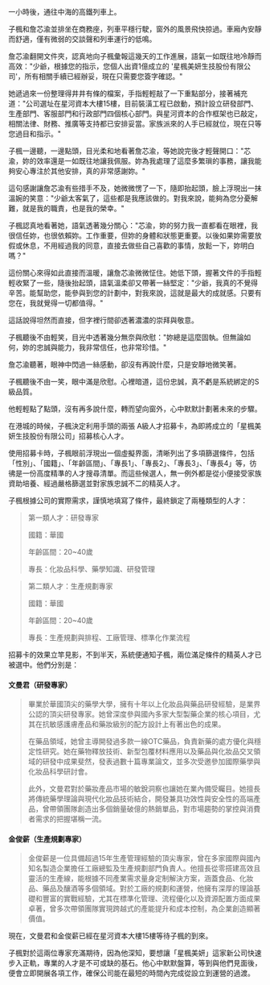 
一小時後，通往中海的高鐵列車上。

子楓和詹芯渝並排坐在商務座，列車平穩行駛，窗外的風景飛快掠過。車廂內安靜而舒適，僅有微弱的交談聲和列車運行的低鳴。

詹芯渝翻開文件夾，認真地向子楓彙報這幾天的工作進展，語氣一如既往地冷靜而高效："少爺，根據您的指示，您個人出資1億成立的 '星楓美妍生技股份有限公司'，所有相關手續已經辦妥，現在只需要您簽字確認。"

她遞過來一份整理得井井有條的檔案，手指輕輕敲了一下重點部分，接著補充道："公司選址在星河資本大樓15樓，目前裝潢工程已啟動，預計設立研發部門、生產部門、客服部門和行政部門四個核心部門。與星河資本的合作框架也已敲定，相關法律、財務、推廣等支持都已安排妥當。家族派來的人手已經就位，現在只等您過目和指示。"

子楓一邊聽，一邊點頭，目光柔和地看著詹芯渝，等她說完後才輕聲開口："芯渝，妳的效率還是一如既往地讓我佩服。妳為我處理了這麼多繁瑣的事務，讓我能夠安心專注於其他安排，真的非常感謝妳。"

這句感謝讓詹芯渝有些措手不及，她微微愣了一下，隨即抬起頭，臉上浮現出一抹溫婉的笑意："少爺太客氣了，這些都是我應該做的。對我來說，能夠為您分憂解難，就是我的職責，也是我的榮幸。"

子楓認真地看著她，語氣透著幾分關心："芯渝，妳的努力我一直都看在眼裡，我很信任妳，也很依賴妳。工作重要，但妳的身體和狀態更重要。以後如果妳需要放假或休息，不用經過我的同意，直接去做些自己喜歡的事情，放鬆一下，妳明白嗎？"

這份關心來得如此直接而溫暖，讓詹芯渝微微怔住。她低下頭，握著文件的手指輕輕收緊了一些，隨後抬起頭，語氣溫柔卻又帶著一絲堅定："少爺，我真的不覺得辛苦。能幫助您，能參與到您的計劃中，對我來說，這就是最大的成就感。只要有您在，我就覺得一切都值得。"

這話說得坦然而直接，但字裡行間卻透著濃濃的崇拜與敬意。

子楓聽後不由輕笑，目光中透著幾分無奈與欣慰："妳總是這麼固執。但無論如何，妳的忠誠與能力，我非常信任，也非常珍惜。"

詹芯渝聽著，眼神中閃過一絲感動，卻沒有再說什麼，只是安靜地微笑著。

子楓聽後不由一笑，眼中滿是欣慰。心裡暗道，這份忠誠，真不虧是系統綁定的S級品質。

他輕輕點了點頭，沒有再多說什麼，轉而望向窗外，心中默默計劃著未來的步驟。

在港城的時候，子楓決定利用手頭的兩張 A級人才招募卡，為即將成立的「星楓美妍生技股份有限公司」招募核心人才。

使用招募卡時，子楓眼前浮現出一個虛擬界面，清晰列出了多項篩選條件，包括「性別」、「國籍」、「年齡區間」、「專長1」、「專長2」、「專長3」、「專長4」等，彷彿是一份高度精準的人才搜尋清單。而這些候選人，無一例外都是從小便接受家族資助培養、經過嚴格篩選並對家族忠誠不二的精英人才。

子楓根據公司的實際需求，謹慎地填寫了條件，最終鎖定了兩種類型的人才：

>第一類人才：研發專家
>
>國籍：華國
>
>年齡區間：20~40歲
>
>專長：化妝品科學、藥學知識、研發管理

>第二類人才：生產規劃專家
>
>國籍：華國
>
>年齡區間：20~40歲
>
>專長：生產規劃與排程、工廠管理、標準化作業流程


招募卡的效果立竿見影，不到半天，系統便通知子楓，兩位滿足條件的精英人才已被選中。他們分別是：

#### 文曼君（研發專家）

>畢業於華國頂尖的藥學大學，擁有十年以上化妝品與藥品研發經驗，是業界公認的頂尖研發專家。她曾深度參與國內多家大型製藥企業的核心項目，尤其在抗敏感護膚產品和藥妝級別的配方設計上有著出色的成果。
>
>在藥品領域，她曾主導開發過多款一線OTC藥品，負責新藥的處方優化與穩定性研究。她在藥物釋放技術、新型包覆材料應用以及藥品與化妝品交叉領域的研發中成果斐然，發表過數十篇專業論文，並多次受邀參加國際藥學與化妝品科學研討會。
>
>此外，文曼君對於藥妝產品市場的敏銳洞察也讓她在業內備受矚目。她擅長將傳統藥學理論與現代化妝品技術結合，開發兼具功效性與安全性的高端產品，曾帶領團隊創造出多個銷量破億的熱銷單品，對市場趨勢的掌控與消費者需求的把握堪稱一流。

#### 金俊薪（生產規劃專家）

>金俊薪是一位具備超過15年生產管理經驗的頂尖專家，曾在多家國際與國內知名製造企業擔任工廠總監及生產規劃部門負責人。他擅長從零搭建高效且靈活的生產線，能根據不同產業需求量身定制解決方案，涵蓋食品、化妝品、藥品及釀酒等多個領域。對於工廠的規劃和運營，他擁有深厚的理論基礎和豐富的實戰經驗，尤其在標準化管理、流程優化以及資源配置方面成果卓著，曾多次帶領團隊實現跨越式的產能提升和成本控制，為企業創造顯著價值。

現在，文曼君和金俊薪已經在星河資本大樓15樓等待子楓的到來。

子楓對於這兩位專家充滿期待，因為他深知，要想讓「星楓美妍」這家新公司快速步入正軌，專業的人才是不可或缺的基石。他心中默默盤算，等到與他們見面後，便會立即開展各項工作，確保公司能在最短的時間內完成從設立到運營的過渡。
